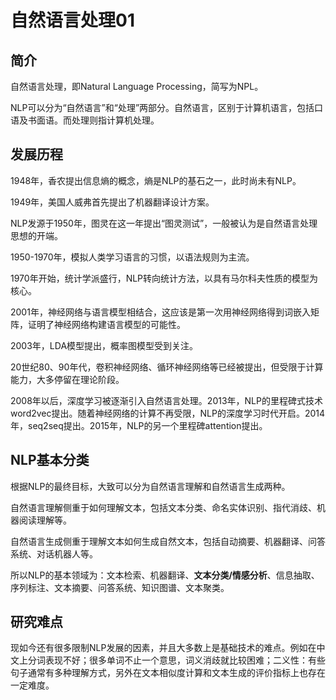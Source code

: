 # 自然语言处理01

## 简介

自然语言处理，即Natural Language Processing，简写为NPL。

NLP可以分为“自然语言”和“处理”两部分。自然语言，区别于计算机语言，包括口语及书面语。而处理则指计算机处理。

## 发展历程

1948年，香农提出信息熵的概念，熵是NLP的基石之一，此时尚未有NLP。

1949年，美国人威弗首先提出了机器翻译设计方案。

NLP发源于1950年，图灵在这一年提出“图灵测试”，一般被认为是自然语言处理思想的开端。

1950-1970年，模拟人类学习语言的习惯，以语法规则为主流。

1970年开始，统计学派盛行，NLP转向统计方法，以具有马尔科夫性质的模型为核心。

2001年，神经网络与语言模型相结合，这应该是第一次用神经网络得到词嵌入矩阵，证明了神经网络构建语言模型的可能性。

2003年，LDA模型提出，概率图模型受到关注。

20世纪80、90年代，卷积神经网络、循环神经网络等已经被提出，但受限于计算能力，大多停留在理论阶段。

2008年以后，深度学习被逐渐引入自然语言处理。2013年，NLP的里程碑式技术word2vec提出。随着神经网络的计算不再受限，NLP的深度学习时代开启。2014年，seq2seq提出。2015年，NLP的另一个里程碑attention提出。

## NLP基本分类

根据NLP的最终目标，大致可以分为自然语言理解和自然语言生成两种。

自然语言理解侧重于如何理解文本，包括文本分类、命名实体识别、指代消歧、机器阅读理解等。

自然语言生成侧重于理解文本如何生成自然文本，包括自动摘要、机器翻译、问答系统、对话机器人等。

所以NLP的基本领域为：文本检索、机器翻译、**文本分类/情感分析**、信息抽取、序列标注、文本摘要、问答系统、知识图谱、文本聚类。

## 研究难点

现如今还有很多限制NLP发展的因素，并且大多数上是基础技术的难点。例如在中文上分词表现不好；很多单词不止一个意思，词义消歧就比较困难；二义性：有些句子通常有多种理解方式，另外在文本相似度计算和文本生成的评价指标上也存在一定难度。